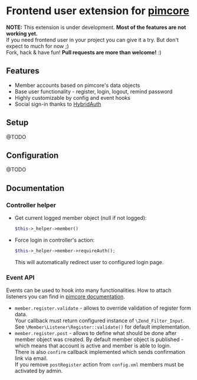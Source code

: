 # Frontend user extension for [pimcore](http://www.pimcore.org/)

**NOTE:** This extension is under development. **Most of the features are not working yet.**  
If you need frontend user in your project you can give it a try. But don't expect to much for now ;)  
Fork, hack & have fun! **Pull requests are more than welcome!** :)

## Features

* Member accounts based on pimcore's data objects
* Base user functionality - register, login, logout, remind password
* Highly customizable by config and event hooks
* Social sign-in thanks to [HybridAuth](https://github.com/hybridauth/hybridauth)

## Setup

@TODO

## Configuration

@TODO

## Documentation

### Controller helper

* Get current logged member object (null if not logged):  
    ```php
    $this->_helper->member()
    ```

* Force login in controller's action:
    ```php
    $this->_helper->member->requireAuth();
    ```
    This will automatically redirect user to configured login page.

### Event API

Events can be used to hook into many functionalities. How to attach listeners you can find in
[pimcore documentation](https://www.pimcore.org/wiki/pages/viewpage.action?pageId=14551652).

* ```member.register.validate``` - allows to override validation of register form data.  
    Your callback must return configured instance of ```\Zend_Filter_Input```.  
    See ```\Member\Listener\Register::validate()``` for default implementation.
* ```member.register.post``` - allows to define what should be done after member object was created. 
    By default member object is published - which means that account is active and member
    is able to login.  
    There is also ```confirm``` callback implemented which sends confirmation link via email.  
    If you remove ```postRegister``` action from ```config.xml``` members must be activated by admin.
    
